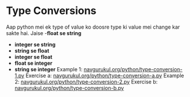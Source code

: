 # Type Conversions


Aap python mei ek type of value ko doosre type ki value mei change kar sakte hai. Jaise 
-**float se string**
- **integer se string**
- **string se float**
- **integer se float**
- **float se integer**
- **string se integer**
Example 1: [navgurukul.org/python/type-conversion-1.py](http://navgurukul.org/python/type-conversion-1.py)
Exercise a: [navgurukul.org/python/type-conversion-a.py](http://navgurukul.org/python/type-conversion-a.py)
Example 2: [navgurukul.org/python/type-conversion-2.py](http://navgurukul.org/python/type-conversion-2.py)
Exercise  b: [navgurukul.org/python/type-conversion-b.py](http://navgurukul.org/python/type-conversion-b.py)

